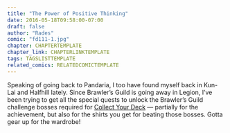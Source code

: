 ```yaml
---
title: "The Power of Positive Thinking"
date: 2016-05-18T09:58:00-07:00
draft: false
author: "Rades"
comic: "fd111-1.jpg"
chapter: CHAPTERTEMPLATE
chapter_link: CHAPTERLINKTEMPLATE
tags: TAGSLISTTEMPLATE
related_comics: RELATEDCOMICTEMPLATE
---
```


Speaking of going back to Pandaria, I too have found myself back in Kun-Lai and Halfhill lately. Since Brawler’s Guild is going away in Legion, I’ve been trying to get all the special quests to unlock the Brawler’s Guild challenge bosses required for [Collect Your Deck](http://www.wowhead.com/achievement=8339/collect-your-deck) — partially for the achievement, but also for the shirts you get for beating those bosses. Gotta gear up for the wardrobe! 

